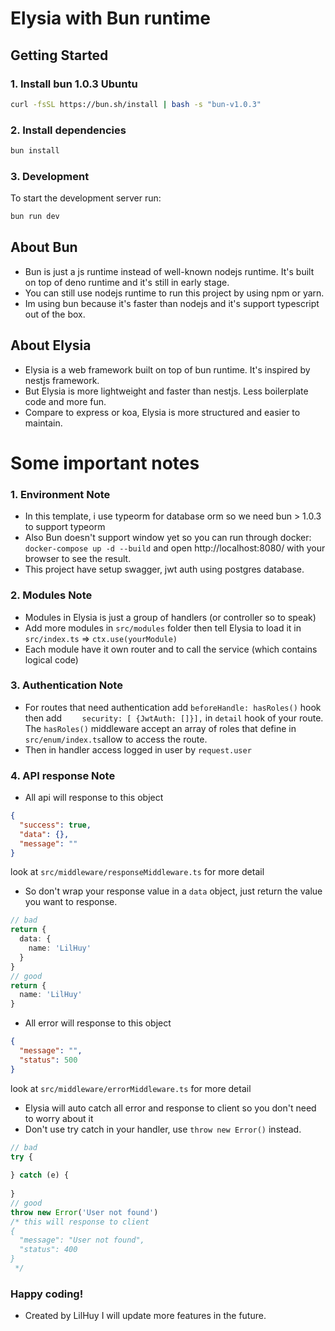 # Elysia with Bun runtime

## Getting Started
### 1. Install bun 1.0.3 Ubuntu
```bash
curl -fsSL https://bun.sh/install | bash -s "bun-v1.0.3"
```

### 2. Install dependencies
```bash
bun install
```


### 3. Development

To start the development server run:

```bash
bun run dev
```

## About Bun

- Bun is just a js runtime instead of well-known nodejs runtime. It's built on top of deno runtime and it's still in
  early stage.
- You can still use nodejs runtime to run this project by using npm or yarn.
- Im using bun because it's faster than nodejs and it's support typescript out of the box.

## About Elysia

- Elysia is a web framework built on top of bun runtime. It's inspired by nestjs framework.
- But Elysia is more lightweight and faster than nestjs. Less boilerplate code and more fun.
- Compare to express or koa, Elysia is more structured and easier to maintain.

# Some important notes
### 1. Environment Note

- In this template, i use typeorm for database orm so we need bun > 1.0.3 to support typeorm
- Also Bun doesn't support window yet so you can run through docker: `docker-compose up -d --build` and
  open http://localhost:8080/ with your browser to see the result.
- This project have setup swagger, jwt auth using postgres database.
### 2. Modules Note
- Modules in Elysia is just a group of handlers (or controller so to speak)
- Add more modules in `src/modules` folder then tell Elysia to load it in `src/index.ts`  => `ctx.use(yourModule)`
- Each module have it own router and to call the  service (which contains logical code)

### 3. Authentication Note
- For routes that need authentication add `beforeHandle: hasRoles()` hook then add `    security: [
  {JwtAuth: []}],` in `detail` hook of your route. The `hasRoles()` middleware accept an array of roles that define
  in `src/enum/index.ts`allow to access the route.
- Then in handler access logged in user by `request.user`

### 4. API response Note
- All api will response to this object
```json
{
  "success": true,
  "data": {},
  "message": ""
}
```
look at `src/middleware/responseMiddleware.ts` for more detail
- So don't wrap your response value in a `data` object, just return the value you want to response.
```typescript
// bad
return {
  data: {
    name: 'LilHuy'
  }
}
// good
return {
  name: 'LilHuy'
}
```
- All error will response to this object
```json
{
  "message": "",
  "status": 500
}
```
look at `src/middleware/errorMiddleware.ts` for more detail

- Elysia will auto catch all error and response to client so you don't need to worry about it
- Don't use try catch in your handler, use `throw new Error()` instead.
```typescript
// bad
try {
  
} catch (e) {
  
}
// good
throw new Error('User not found')
/* this will response to client
{
  "message": "User not found",
  "status": 400
}
 */
```

### Happy coding!

- Created by LilHuy I will update more features in the future.
